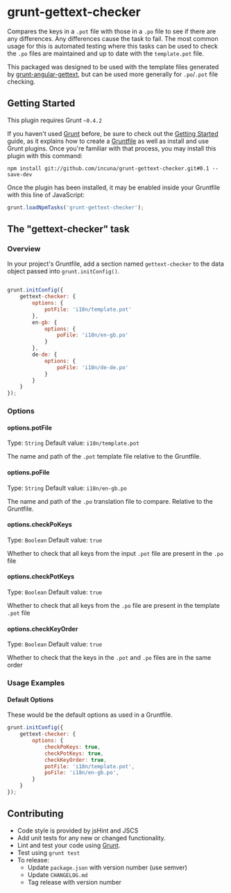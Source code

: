 # grunt-gettext-checker

Compares the keys in a `.pot` file with those in a `.po` file to see if there are any differences. Any 
differences cause the task to fail. The most common usage for this is automated testing where this
tasks can be used to check the `.po` files are maintained and up to date with the `template.pot` file.

This packaged was designed to be used with the template files generated by 
[grunt-angular-gettext](https://github.com/rubenv/grunt-angular-gettext), but can be used more generally
for `.po`/`.pot` file checking.

## Getting Started
This plugin requires Grunt `~0.4.2`

If you haven't used [Grunt](http://gruntjs.com/) before, be sure to check out the [Getting Started](http://gruntjs.com/getting-started) guide, as it explains how to create a [Gruntfile](http://gruntjs.com/sample-gruntfile) as well as install and use Grunt plugins. Once you're familiar with that process, you may install this plugin with this command:

```shell
npm install git://github.com/incuna/grunt-gettext-checker.git#0.1 --save-dev
```

Once the plugin has been installed, it may be enabled inside your Gruntfile with this line of JavaScript:

```js
grunt.loadNpmTasks('grunt-gettext-checker');
```

## The "gettext-checker" task

### Overview
In your project's Gruntfile, add a section named `gettext-checker` to the data object passed into `grunt.initConfig()`.

```js

grunt.initConfig({
    gettext-checker: {
        options: {
            potFile: 'i18n/template.pot'
        },
        en-gb: {
            options: {
                poFile: 'i18n/en-gb.po'
            }
        },
        de-de: {
            options: {
                poFile: 'i18n/de-de.po'
            }
        }
    }
});
```

### Options

#### options.potFile
Type: `String`
Default value: `i18n/template.pot`

The name and path of the `.pot` template file relative to the Gruntfile.

#### options.poFile
Type: `String`
Default value: `i18n/en-gb.po`

The name and path of the `.po` translation file to compare. Relative to the Gruntfile.

#### options.checkPoKeys
Type: `Boolean`
Default value: `true`

Whether to check that all keys from the input `.pot` file are present in the `.po` file

#### options.checkPotKeys
Type: `Boolean`
Default value: `true`

Whether to check that all keys from the `.po` file are present in the template `.pot` file

#### options.checkKeyOrder
Type: `Boolean`
Default value: `true`

Whether to check that the keys in the `.pot` and `.po` files are in the same order

### Usage Examples

#### Default Options
These would be the default options as used in a Gruntfile.

```js
grunt.initConfig({
    gettext-checker: {
        options: {
            checkPoKeys: true,
            checkPotKeys: true,
            checkKeyOrder: true,
            potFile: 'i18n/template.pot',
            poFile: 'i18n/en-gb.po',
        }
    }
});
```
## Contributing
* Code style is provided by jsHint and JSCS
* Add unit tests for any new or changed functionality. 
* Lint and test your code using [Grunt](http://gruntjs.com/).
* Test using `grunt test`
* To release:
    * Update `package.json` with version number (use semver)
    * Update `CHANGELOG.md`
    * Tag release with version number
